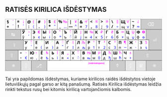 
RATISĖS KIRILICA IŠDĖSTYMAS
--------------------------------

![Ratisės kirilicos išdėstymas](images/kb_lt_ratise_cyrillic.svg)

Tai yra papildomas išdėstymas, kuriame kirilicos raidės išdėstytos vietoje lietuviškųjų pagal garso ar kitą panašumą.
Ratisės Kirilica išdėstymas leidžia rinkti tekstus rusų bei kitomis kirilicą vartojančiomis kalbomis.
